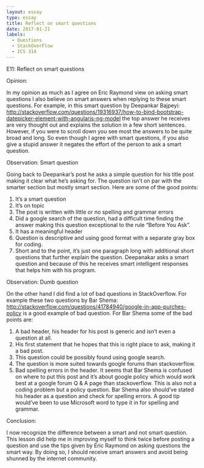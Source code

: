```yaml
---
layout: essay
type: essay
title: Reflect on smart questions
date: 2017-01-21
labels:
  - Questions
  - StackOverFlow
  - ICS 314 
---
```


E11: Reflect on smart questions

Opinion:

In my opinion as much as I agree on Eric Raymond view on asking smart questions I also believe on smart answers when replying to these smart questions. For example, in this smart question by Deepankar Bajpeyi: http://stackoverflow.com/questions/19316937/how-to-bind-bootstrap-datepicker-element-with-angularjs-ng-model the top answer he receives are very thought out and explains the solution in a few short sentences. However, if you were to scroll down you see most the answers to be quite broad and long. So even though I agree with smart questions, if you also give a stupid answer it negates the effort of the person to ask a smart question. 

Observation: Smart question

Going back to Deepankar’s post he asks a simple question for his title post making it clear what he’s asking for. The question isn’t on par with the smarter section but mostly smart section. Here are some of the good points:
1.	It’s a smart question
2.	It’s on topic
3.	The post is written with little or no spelling and grammar errors
4.	Did a google search of the question, had a difficult time finding the answer making this question exceptional to the rule “Before You Ask”.
5.	It has a meaningful header
6.	Question is descriptive and using good format with a separate gray box for coding. 
7.	Short and to the point, it’s just one paragraph long with additional short questions that further explain the question.
Deepanakar asks a smart question and because of this he receives smart intelligent responses that helps him with his program.

Observation: Dumb question

On the other hand I did find a lot of bad questions in StackOverflow. For example these two questions by Bar Shema: http://stackoverflow.com/questions/41784940/google-in-app-purches-policy is a good example of bad question. 
For Bar Shema some of the bad points are:
1.	A bad header, his header for his post is generic and isn’t even a question at all.
2.	His first statement that he hopes that this is right place to ask, making it a bad post. 
3.	This question could be possibly found using google search.
4.	The question is more suited towards google forums than stackoverflow.
5.	Bad spelling errors in the header.
It seems that Bar Shema is confused on where to put this post and it’s about google policy which would work best at a google forum Q & A page than stackoverflow. This is also not a coding problem but a policy question. Bar Shema also should’ve stated his header as a question and check for spelling errors. A good tip would’ve been to use Microsoft word to type it in for spelling and grammar. 

Conclusion:

I now recognize the difference between a smart and not smart question. This lesson did help me in improving myself to think twice before posting a question and use the tips given by Eric Raymond on asking questions the smart way. By doing so, I should receive smart answers and avoid being shunned by the internet community. 
